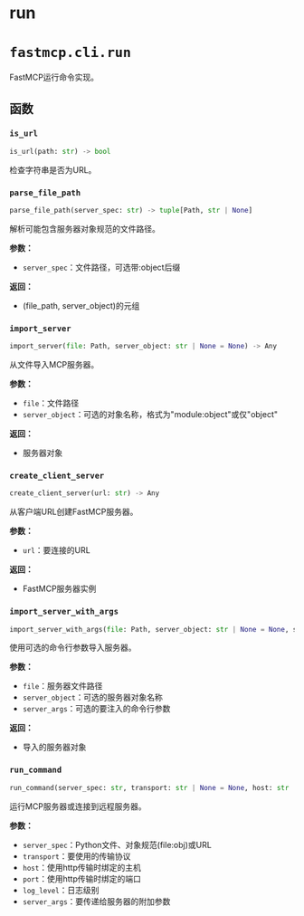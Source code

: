 # run

# `fastmcp.cli.run`

FastMCP运行命令实现。

## 函数

### `is_url`

```python
is_url(path: str) -> bool
```

检查字符串是否为URL。

### `parse_file_path`

```python
parse_file_path(server_spec: str) -> tuple[Path, str | None]
```

解析可能包含服务器对象规范的文件路径。

**参数：**

* `server_spec`：文件路径，可选带:object后缀

**返回：**

* (file_path, server_object)的元组

### `import_server`

```python
import_server(file: Path, server_object: str | None = None) -> Any
```

从文件导入MCP服务器。

**参数：**

* `file`：文件路径
* `server_object`：可选的对象名称，格式为"module:object"或仅"object"

**返回：**

* 服务器对象

### `create_client_server`

```python
create_client_server(url: str) -> Any
```

从客户端URL创建FastMCP服务器。

**参数：**

* `url`：要连接的URL

**返回：**

* FastMCP服务器实例

### `import_server_with_args`

```python
import_server_with_args(file: Path, server_object: str | None = None, server_args: list[str] | None = None) -> Any
```

使用可选的命令行参数导入服务器。

**参数：**

* `file`：服务器文件路径
* `server_object`：可选的服务器对象名称
* `server_args`：可选的要注入的命令行参数

**返回：**

* 导入的服务器对象

### `run_command`

```python
run_command(server_spec: str, transport: str | None = None, host: str | None = None, port: int | None = None, log_level: str | None = None, server_args: list[str] | None = None) -> None
```

运行MCP服务器或连接到远程服务器。

**参数：**

* `server_spec`：Python文件、对象规范(file:obj)或URL
* `transport`：要使用的传输协议
* `host`：使用http传输时绑定的主机
* `port`：使用http传输时绑定的端口
* `log_level`：日志级别
* `server_args`：要传递给服务器的附加参数